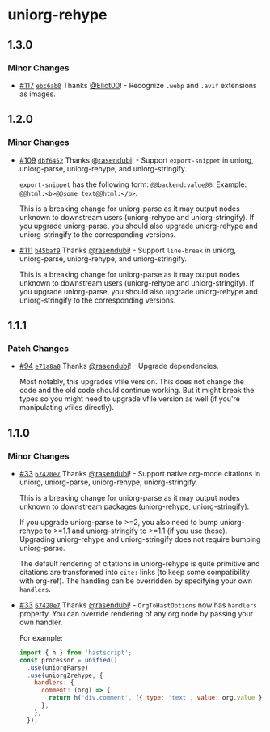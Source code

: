 # uniorg-rehype

## 1.3.0

### Minor Changes

- [#117](https://github.com/rasendubi/uniorg/pull/117) [`ebc6ab0`](https://github.com/rasendubi/uniorg/commit/ebc6ab04f1fa9da3a4f9774c6ad2626505166f5f) Thanks [@Eliot00](https://github.com/Eliot00)! - Recognize `.webp` and `.avif` extensions as images.

## 1.2.0

### Minor Changes

- [#109](https://github.com/rasendubi/uniorg/pull/109) [`dbf6452`](https://github.com/rasendubi/uniorg/commit/dbf6452921ad03120bb9df87746aef52ac72b5fb) Thanks [@rasendubi](https://github.com/rasendubi)! - Support `export-snippet` in uniorg, uniorg-parse, uniorg-rehype, and uniorg-stringify.

  `export-snippet` has the following form: `@@backend:value@@`. Example: `@@html:<b>@@some text@@html:</b>`.

  This is a breaking change for uniorg-parse as it may output nodes unknown to downstream users (uniorg-rehype and uniorg-stringify). If you upgrade uniorg-parse, you should also upgrade uniorg-rehype and uniorg-stringify to the corresponding versions.

- [#111](https://github.com/rasendubi/uniorg/pull/111) [`b45baf9`](https://github.com/rasendubi/uniorg/commit/b45baf992db4659e2732e888bd3860b9eff25504) Thanks [@rasendubi](https://github.com/rasendubi)! - Support `line-break` in uniorg, uniorg-parse, uniorg-rehype, and uniorg-stringify.

  This is a breaking change for uniorg-parse as it may output nodes unknown to downstream users (uniorg-rehype and uniorg-stringify). If you upgrade uniorg-parse, you should also upgrade uniorg-rehype and uniorg-stringify to the corresponding versions.

## 1.1.1

### Patch Changes

- [#94](https://github.com/rasendubi/uniorg/pull/94) [`e71a8a8`](https://github.com/rasendubi/uniorg/commit/e71a8a85f4921d53fdf112df17bd37b92af1ed5d) Thanks [@rasendubi](https://github.com/rasendubi)! - Upgrade dependencies.

  Most notably, this upgrades vfile version. This does not change the code and the old code should continue working. But it might break the types so you might need to upgrade vfile version as well (if you're manipulating vfiles directly).

## 1.1.0

### Minor Changes

- [#33](https://github.com/rasendubi/uniorg/pull/33) [`67420e7`](https://github.com/rasendubi/uniorg/commit/67420e7fe05defc99b52aecce75fcc3831d39ff6) Thanks [@rasendubi](https://github.com/rasendubi)! - Support native org-mode citations in uniorg, uniorg-parse, uniorg-rehype, uniorg-stringify.

  This is a breaking change for uniorg-parse as it may output nodes unknown to downstream packages (uniorg-rehype, uniorg-stringify).

  If you upgrade uniorg-parse to >=2, you also need to bump uniorg-rehype to >=1.1 and uniorg-stringify to >=1.1 (if you use these). Upgrading uniorg-rehype and uniorg-stringify does not require bumping uniorg-parse.

  The default rendering of citations in uniorg-rehype is quite primitive and citations are transformed into `cite:` links (to keep some compatibility with org-ref). The handling can be overridden by specifying your own `handlers`.

- [#33](https://github.com/rasendubi/uniorg/pull/33) [`67420e7`](https://github.com/rasendubi/uniorg/commit/67420e7fe05defc99b52aecce75fcc3831d39ff6) Thanks [@rasendubi](https://github.com/rasendubi)! - `OrgToHastOptions` now has `handlers` property. You can override rendering of any org node by passing your own handler.

  For example:

  ```js
  import { h } from 'hastscript';
  const processor = unified()
    .use(uniorgParse)
    .use(uniorg2rehype, {
      handlers: {
        comment: (org) => {
          return h('div.comment', [{ type: 'text', value: org.value }]);
        },
      },
    });
  ```
